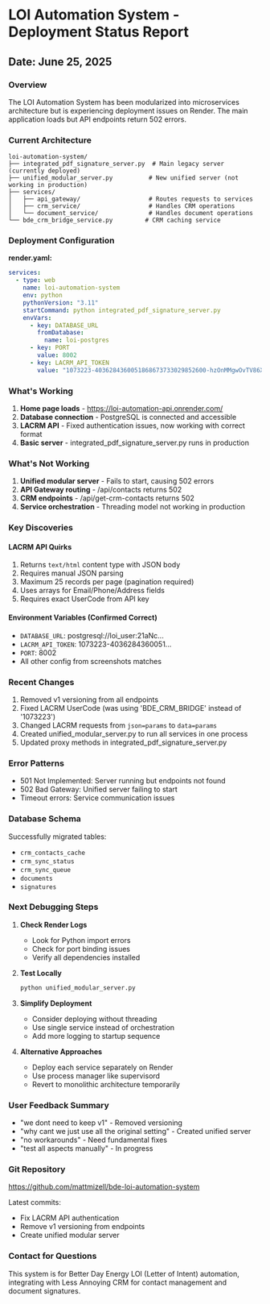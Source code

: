 # LOI Automation System - Deployment Status Report

## Date: June 25, 2025

### Overview
The LOI Automation System has been modularized into microservices architecture but is experiencing deployment issues on Render. The main application loads but API endpoints return 502 errors.

### Current Architecture

```
loi-automation-system/
├── integrated_pdf_signature_server.py  # Main legacy server (currently deployed)
├── unified_modular_server.py          # New unified server (not working in production)
├── services/
│   ├── api_gateway/                   # Routes requests to services
│   ├── crm_service/                   # Handles CRM operations
│   └── document_service/              # Handles document operations
└── bde_crm_bridge_service.py         # CRM caching service
```

### Deployment Configuration

**render.yaml:**
```yaml
services:
  - type: web
    name: loi-automation-system
    env: python
    pythonVersion: "3.11"
    startCommand: python integrated_pdf_signature_server.py
    envVars:
      - key: DATABASE_URL
        fromDatabase:
          name: loi-postgres
      - key: PORT
        value: 8002
      - key: LACRM_API_TOKEN
        value: "1073223-4036284360051868673733029852600-hzOnMMgwOvTV86XHs9c4H3gF5I7aTwO33PJSRXk9yQT957IY1W"
```

### What's Working
1. **Home page loads** - https://loi-automation-api.onrender.com/
2. **Database connection** - PostgreSQL is connected and accessible
3. **LACRM API** - Fixed authentication issues, now working with correct format
4. **Basic server** - integrated_pdf_signature_server.py runs in production

### What's Not Working
1. **Unified modular server** - Fails to start, causing 502 errors
2. **API Gateway routing** - /api/contacts returns 502
3. **CRM endpoints** - /api/get-crm-contacts returns 502
4. **Service orchestration** - Threading model not working in production

### Key Discoveries

#### LACRM API Quirks
1. Returns `text/html` content type with JSON body
2. Requires manual JSON parsing
3. Maximum 25 records per page (pagination required)
4. Uses arrays for Email/Phone/Address fields
5. Requires exact UserCode from API key

#### Environment Variables (Confirmed Correct)
- `DATABASE_URL`: postgresql://loi_user:21aNc...
- `LACRM_API_TOKEN`: 1073223-4036284360051...
- `PORT`: 8002
- All other config from screenshots matches

### Recent Changes
1. Removed v1 versioning from all endpoints
2. Fixed LACRM UserCode (was using 'BDE_CRM_BRIDGE' instead of '1073223')
3. Changed LACRM requests from `json=params` to `data=params`
4. Created unified_modular_server.py to run all services in one process
5. Updated proxy methods in integrated_pdf_signature_server.py

### Error Patterns
- 501 Not Implemented: Server running but endpoints not found
- 502 Bad Gateway: Unified server failing to start
- Timeout errors: Service communication issues

### Database Schema
Successfully migrated tables:
- `crm_contacts_cache`
- `crm_sync_status`
- `crm_sync_queue`
- `documents`
- `signatures`

### Next Debugging Steps

1. **Check Render Logs**
   - Look for Python import errors
   - Check for port binding issues
   - Verify all dependencies installed

2. **Test Locally**
   ```bash
   python unified_modular_server.py
   ```

3. **Simplify Deployment**
   - Consider deploying without threading
   - Use single service instead of orchestration
   - Add more logging to startup sequence

4. **Alternative Approaches**
   - Deploy each service separately on Render
   - Use process manager like supervisord
   - Revert to monolithic architecture temporarily

### User Feedback Summary
- "we dont need to keep v1" - Removed versioning
- "why cant we just use all the original setting" - Created unified server
- "no workarounds" - Need fundamental fixes
- "test all aspects manually" - In progress

### Git Repository
https://github.com/mattmizell/bde-loi-automation-system

Latest commits:
- Fix LACRM API authentication
- Remove v1 versioning from endpoints
- Create unified modular server

### Contact for Questions
This system is for Better Day Energy LOI (Letter of Intent) automation, integrating with Less Annoying CRM for contact management and document signatures.